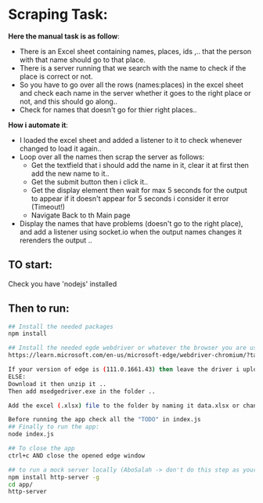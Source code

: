 # Scraping Task:
**Here the manual task is as follow**:
- There is an Excel sheet containing names, places, ids ,.. that the person with that name should go to that place.
- There is a server running that we search with the name to check if the place is correct or not. 
- So you have to go over all the rows (names:places) in the excel sheet and check each name in the server whether it goes to the right place or not, and this should go along..
- Check for names that doesn't go for thier right places..

**How i automate it**:
- I loaded the excel sheet and added a listener to it to check whenever changed to load it again..
- Loop over all the names then scrap the server as follows:
   * Get the textfield that i should add the name in it, clear it at first then add the new name to it..
   * Get the submit button then i click it..
   * Get the display element then wait for max 5 seconds for the output to appear if it doesn't appear for 5 seconds i consider it error (Timeout!)
   * Navigate Back to th Main page
- Display the names that have problems (doesn't go to the right place), and add a listener using socket.io when the output names changes it rerenders the output ..


## TO start:
Check you have 'nodejs' installed

## Then to run:
```bash
## Install the needed packages
npm install

## Install the needed egde webdriver or whatever the browser you are using; if edge:
https://learn.microsoft.com/en-us/microsoft-edge/webdriver-chromium/?tabs=c-sharp#download-microsoft-edge-webdriver

If your version of edge is (111.0.1661.43) then leave the driver i uploaded
ELSE:
Download it then unzip it ..
Then add msedgedriver.exe in the folder ..

Add the excel (.xlsx) file to the folder by naming it data.xlsx or change the filename in the index.js

Before running the app check all the "TODO" in index.js
## Finally to run the app:
node index.js

## To close the app
ctrl+c AND close the opened edge window

## to run a mock server locally (AboSalah -> don't do this step as your server should be running..)
npm install http-server -g
cd app/
http-server
```
